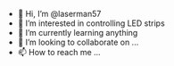 - 👋 Hi, I’m @laserman57
- 👀 I’m interested in controlling LED strips
- 🌱 I’m currently learning anything
- 💞️ I’m looking to collaborate on ...
- 📫 How to reach me ...

<!---
laserman57/laserman57 is a ✨ special ✨ repository because its `README.md` (this file) appears on your GitHub profile.
You can click the Preview link to take a look at your changes.
--->
